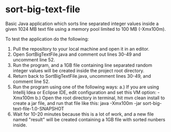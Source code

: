 # sort-big-text-file
Basic Java application which sorts line separated integer values inside a given 1024 MB text file using a memory pool limited to 100 MB (-Xmx100m).

To test the application do the following:

1. Pull the repository to your local machine and open it in an editor.
2. Open SortBigTextFile.java and comment out lines 30-49 and uncomment line 52.
3. Run the program, and a 1GB file containing line separated random integer values will be created inside the project root directory.
4. Return back to SortBigTextFile.java, uncomment lines 30-49, and comment line 52.
5. Run the program using one of the following ways:
    a.) If you are using Intellij Idea or Eclipse IDE, edit configuration and set this VM option: -Xmx100m
    b.) Open the root directory in terminal, hit mvn clean install to create a jar file, and run that file like this: java -Xmx100m -jar sort-big-text-file-1.0-SNAPSHOT
6. Wait for 10-20 minutes because this is a lot of work, and a new file named "result" will be created containing a 1GB file with sorted nunbers inside.
